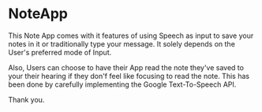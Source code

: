# NoteApp

This Note App comes with it features of using Speech as input to save your notes in it or traditionally type your message.
It solely depends on the User's preferred mode of Input.

Also, Users can choose to have their App read the note they've saved to your their hearing if they don'f feel like focusing to read the note.
This has been done by carefully implementing the Google Text-To-Speech API.

Thank you.
